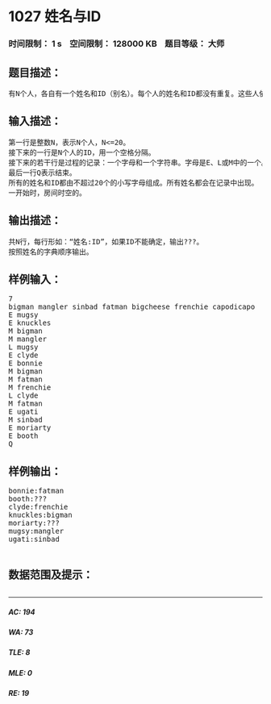 # 1027 姓名与ID   
### 时间限制： 1 s&nbsp;&nbsp;&nbsp;&nbsp;空间限制： 128000 KB&nbsp;&nbsp;&nbsp;&nbsp;题目等级： 大师  
## 题目描述：  

<pre>
有N个人，各自有一个姓名和ID（别名）。每个人的姓名和ID都没有重复。这些人依次进入一间房间，然后可能会离开。过程中可以得到一些信息，告知在房间里的某个人的ID。你的任务是准确地确定每个人的ID。
</pre>
  
  
## 输入描述：  

<pre>
第一行是整数N，表示N个人，N<=20。
接下来的一行是N个人的ID，用一个空格分隔。
接下来的若干行是过程的记录：一个字母和一个字符串。字母是E、L或M中的一个。E表示进入房间，后面跟的字符串表示进来的人的姓名；L表示离开房间，后面跟的字符串表示离开的人的姓名；M表示回答询问，后面跟的字符串表示：当前用这个ID人在房间里面。
最后一行Q表示结束。
所有的姓名和ID都由不超过20个的小写字母组成。所有姓名都会在记录中出现。
一开始时，房间时空的。
</pre>
  
  
## 输出描述：  

<pre>
共N行，每行形如：“姓名:ID”，如果ID不能确定，输出???。
按照姓名的字典顺序输出。
</pre>
  
  
## 样例输入：  

<pre>
7
bigman mangler sinbad fatman bigcheese frenchie capodicapo
E mugsy
E knuckles
M bigman
M mangler
L mugsy
E clyde
E bonnie
M bigman
M fatman
M frenchie
L clyde
M fatman
E ugati
M sinbad
E moriarty
E booth
Q
</pre>
  
  
## 样例输出：  

<pre>
bonnie:fatman
booth:???
clyde:frenchie
knuckles:bigman
moriarty:???
mugsy:mangler
ugati:sinbad
 
</pre>
  
  
## 数据范围及提示：  

<pre>
</pre>
  
  
***  

##### AC: 194  
##### WA: 73  
##### TLE: 8  
##### MLE: 0  
##### RE: 19  
